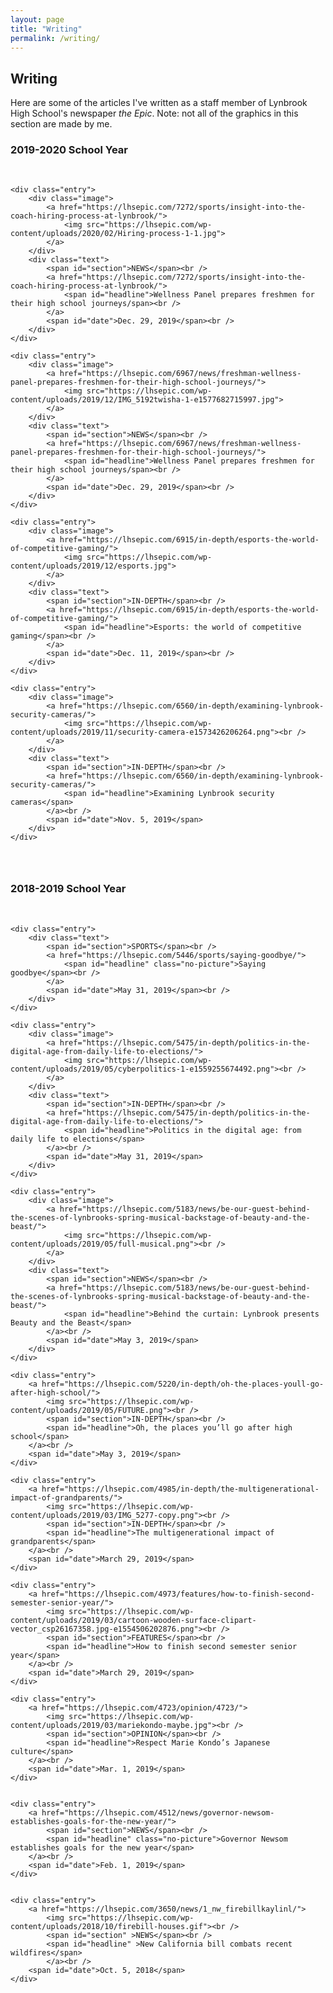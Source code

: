 ```yaml
---
layout: page
title: "Writing"
permalink: /writing/
---
```

<style>

	
	.entry{
		<!--background-color: #F5F5F5;-->
		display: grid;
		border-style: solid;
		border-color: #F5F5F5;
		grid-auto-rows: auto;
		padding: 5%;
		position: relative;
		box-sizing: border-box;
	}
	
	img{
		object-fit: cover;
		width: 12em;
		height: 10em;
		padding:0em 0em 0em 0em;
	}
	
	.image{
		max-width: 100%;
	}

	
	.text {
		<!--margin-bottom: 1em;-->
	}
	
	
	.grid{
		display: grid;
		grid-template-columns: repeat(auto-fit, minmax(180px, 1fr));
		grid-template-rows: auto auto auto;
		grid-column-gap: 0.5em;
		grid-row-gap: 1em;
		
	}
	
	.no-picture {
		margin-top:0.5em;
	}
	
	#section{
		font-size: 0.7em;
	}
	
	#headline{
		font-size: 1em;
		<!--margin-top: 30px;-->
	}
	
	#date{
		font-size: 0.6em;
	}
	
	
	
</style>

<h2>Writing</h2>

<p>Here are some of the articles I've written as a staff member of Lynbrook High School's newspaper <i>the Epic</i>. Note: not all of the graphics in this section are made by me.</p>

<h3>2019-2020 School Year</h3><br />

<section class="grid">

	<div class="entry">
		<div class="image">
			<a href="https://lhsepic.com/7272/sports/insight-into-the-coach-hiring-process-at-lynbrook/">
				<img src="https://lhsepic.com/wp-content/uploads/2020/02/Hiring-process-1-1.jpg">
			</a>
		</div>
		<div class="text">
			<span id="section">NEWS</span><br />
			<a href="https://lhsepic.com/7272/sports/insight-into-the-coach-hiring-process-at-lynbrook/">
				<span id="headline">Wellness Panel prepares freshmen for their high school journeys/span><br />
			</a>
			<span id="date">Dec. 29, 2019</span><br />
		</div>
	</div>

	<div class="entry">
		<div class="image">
			<a href="https://lhsepic.com/6967/news/freshman-wellness-panel-prepares-freshmen-for-their-high-school-journeys/">
				<img src="https://lhsepic.com/wp-content/uploads/2019/12/IMG_5192twisha-1-e1577682715997.jpg">
			</a>
		</div>
		<div class="text">
			<span id="section">NEWS</span><br />
			<a href="https://lhsepic.com/6967/news/freshman-wellness-panel-prepares-freshmen-for-their-high-school-journeys/">
				<span id="headline">Wellness Panel prepares freshmen for their high school journeys/span><br />
			</a>
			<span id="date">Dec. 29, 2019</span><br />
		</div>
	</div>

	<div class="entry">
		<div class="image">
			<a href="https://lhsepic.com/6915/in-depth/esports-the-world-of-competitive-gaming/">
				<img src="https://lhsepic.com/wp-content/uploads/2019/12/esports.jpg">
			</a>
		</div>
		<div class="text">
			<span id="section">IN-DEPTH</span><br />
			<a href="https://lhsepic.com/6915/in-depth/esports-the-world-of-competitive-gaming/">
				<span id="headline">Esports: the world of competitive gaming</span><br />
			</a>
			<span id="date">Dec. 11, 2019</span><br />
		</div>
	</div>
	
	<div class="entry">
		<div class="image">
			<a href="https://lhsepic.com/6560/in-depth/examining-lynbrook-security-cameras/">
				<img src="https://lhsepic.com/wp-content/uploads/2019/11/security-camera-e1573426206264.png"><br />
			</a>
		</div>
		<div class="text">
			<span id="section">IN-DEPTH</span><br />
			<a href="https://lhsepic.com/6560/in-depth/examining-lynbrook-security-cameras/">
				<span id="headline">Examining Lynbrook security cameras</span>
			</a><br />
			<span id="date">Nov. 5, 2019</span>
		</div>
	</div>

</section>

<h3>2018-2019 School Year</h3><br />

<section class="grid">

	<div class="entry">
		<div class="text">
			<span id="section">SPORTS</span><br />
			<a href="https://lhsepic.com/5446/sports/saying-goodbye/">
				<span id="headline" class="no-picture">Saying goodbye</span><br />
			</a>
			<span id="date">May 31, 2019</span><br />
		</div>
	</div>
	
	<div class="entry">
		<div class="image">
			<a href="https://lhsepic.com/5475/in-depth/politics-in-the-digital-age-from-daily-life-to-elections/">
				<img src="https://lhsepic.com/wp-content/uploads/2019/05/cyberpolitics-1-e1559255674492.png"><br />
			</a>
		</div>
		<div class="text">
			<span id="section">IN-DEPTH</span><br />
			<a href="https://lhsepic.com/5475/in-depth/politics-in-the-digital-age-from-daily-life-to-elections/">
				<span id="headline">Politics in the digital age: from daily life to elections</span>
			</a><br />
			<span id="date">May 31, 2019</span>
		</div>
	</div>
	
	<div class="entry">
		<div class="image">
			<a href="https://lhsepic.com/5183/news/be-our-guest-behind-the-scenes-of-lynbrooks-spring-musical-backstage-of-beauty-and-the-beast/">
				<img src="https://lhsepic.com/wp-content/uploads/2019/05/full-musical.png"><br />
			</a>
		</div>
		<div class="text">
			<span id="section">NEWS</span><br />
			<a href="https://lhsepic.com/5183/news/be-our-guest-behind-the-scenes-of-lynbrooks-spring-musical-backstage-of-beauty-and-the-beast/">
				<span id="headline">Behind the curtain: Lynbrook presents Beauty and the Beast</span>
			</a><br />
			<span id="date">May 3, 2019</span>
		</div>
	</div>

	<div class="entry">
		<a href="https://lhsepic.com/5220/in-depth/oh-the-places-youll-go-after-high-school/">
			<img src="https://lhsepic.com/wp-content/uploads/2019/05/FUTURE.png"><br />
			<span id="section">IN-DEPTH</span><br />
			<span id="headline">Oh, the places you’ll go after high school</span>
		</a><br />
		<span id="date">May 3, 2019</span>
	</div>
	
	<div class="entry">
		<a href="https://lhsepic.com/4985/in-depth/the-multigenerational-impact-of-grandparents/">
			<img src="https://lhsepic.com/wp-content/uploads/2019/03/IMG_5277-copy.png"><br />
			<span id="section">IN-DEPTH</span><br />
			<span id="headline">The multigenerational impact of grandparents</span>
		</a><br />
		<span id="date">March 29, 2019</span>
	</div>

	<div class="entry">
		<a href="https://lhsepic.com/4973/features/how-to-finish-second-semester-senior-year/">
			<img src="https://lhsepic.com/wp-content/uploads/2019/03/cartoon-wooden-surface-clipart-vector_csp26167358.jpg-e1554506202876.png"><br />
			<span id="section">FEATURES</span><br />
			<span id="headline">How to finish second semester senior year</span>
		</a><br />
		<span id="date">March 29, 2019</span>
	</div>

	<div class="entry">
		<a href="https://lhsepic.com/4723/opinion/4723/">
			<img src="https://lhsepic.com/wp-content/uploads/2019/03/mariekondo-maybe.jpg"><br />
			<span id="section">OPINION</span><br />
			<span id="headline">Respect Marie Kondo’s Japanese culture</span>
		</a><br />
		<span id="date">Mar. 1, 2019</span>
	</div>


	<div class="entry">
		<a href="https://lhsepic.com/4512/news/governor-newsom-establishes-goals-for-the-new-year/">
			<span id="section">NEWS</span><br />
			<span id="headline" class="no-picture">Governor Newsom establishes goals for the new year</span>
		</a><br />
		<span id="date">Feb. 1, 2019</span>
	</div>


	<div class="entry">
		<a href="https://lhsepic.com/3650/news/1_nw_firebillkaylinl/">
			<img src="https://lhsepic.com/wp-content/uploads/2018/10/firebill-houses.gif"><br />
			<span id="section" >NEWS</span><br />
			<span id="headline" >New California bill combats recent wildfires</span>
			</a><br />
		<span id="date">Oct. 5, 2018</span>
	</div>
	
</section>